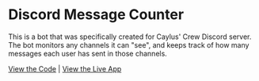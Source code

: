 # Discord Message Counter

This is a bot that was specifically created for Caylus' Crew Discord server. The bot monitors any channels it can "see", and keeps track of how many messages each user has sent in those channels.

[View the Code](https://github.com/nhcarrigan/discord-message-counter) | [View the Live App](https://discord.gg/fcDTTyMPtv)
